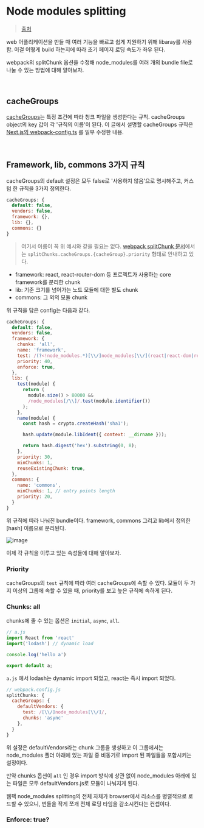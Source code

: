 # Node modules splitting

> [출처](https://so-so.dev/tool/webpack/node-modules-splitting/)

web 어플리케이션을 만들 때 여러 기능을 빠르고 쉽게 지원하기 위해 libaray를 사용함. 이걸 어떻게 build 하는지에 따라 초기 페이지 로딩 속도가 좌우 된다.

webpack의 splitChunk 옵션을 수정해 node_modules를 여러 개의 bundle file로 나눌 수 있는 방법에 대해 알아보자.

<br/>

## cacheGroups

[cacheGroups](https://webpack.js.org/plugins/split-chunks-plugin/#splitchunkscachegroups)는 특정 조건에 따라 청크 파일을 생성한다는 규칙. cacheGroups object의 key 값이 각 '규칙의 이름'이 된다. 이 글에서 설명할 cacheGroups 규칙은 [Next.js의 webpack-config.ts](https://github.com/vercel/next.js/blob/ed0820f763e74d0071625030aed70b3b21184aef/packages/next/build/webpack-config.ts) 를 일부 수정한 내용.

<br/>

## Framework, lib, commons 3가지 규칙

cacheGroups의 default 설정은 모두 false로 '사용하지 않음'으로 명시해주고, 커스텀 한 규칙을 3가지 정의한다.

```javascript
cacheGroups: {
  default: false,
  vendors: false,
  framework: {},
  lib: {},
  commons: {}
}
```

> 여기서 이름이 꼭 위 예시와 같을 필요는 없다. [webpack splitChunk 문서](https://webpack.js.org/plugins/split-chunks-plugin/#splitchunkscachegroups)에서는 `splitChunks.cacheGroups.{cacheGroup}.priority` 형태로 안내하고 있다.

- framework: react, react-router-dom 등 프로젝트가 사용하는 core framework를 분리한 chunk
- lib: 기준 크기를 넘어가는 노드 모듈에 대한 별도 chunk
- commons: 그 외의 모듈 chunk

위 규칙을 담은 config는 다음과 같다.

```javascript
cacheGroups: {
  default: false,
  vendors: false,
  framework: {
    chunks: 'all',
    name: 'framework',
    test: /(?<!node_modules.*)[\\/]node_modules[\\/](react|react-dom|react-router-dom)[\\/]/,
    priority: 40,
    enforce: true,
  },
  lib: {
    test(module) {
      return (
        module.size() > 80000 &&
        /node_modules[/\\]/.test(module.identifier())
      );
    },
    name(module) {
      const hash = crypto.createHash('sha1');

      hash.update(module.libIdent({ context: __dirname }));

      return hash.digest('hex').substring(0, 8);
    },
    priority: 30,
    minChunks: 1,
    reuseExistingChunk: true,
  },
  commons: {
    name: 'commons',
    minChunks: 1, // entry points length
    priority: 20,
  }
}
```

위 규칙에 따라 나눠진 bundle이다. framework, commons 그리고 lib에서 정의한 [hash] 이름으로 분리된다.

![image](https://github.com/pozafly/TIL/assets/59427983/27eaf213-18bf-45a1-9678-0cb13da42f6e)

이제 각 규칙을 이루고 있는 속성들에 대해 알아보자.

### Priority

cacheGroups의 `test` 규칙에 따라 여러 cacheGroups에 속할 수 있다. 모듈이 두 가지 이상의 그룹에 속할 수 있을 때, priority를 보고 높은 규칙에 속하게 된다.

### Chunks: all

chunks에 줄 수 있는 옵션은 `initial`, `async`, `all`.

``` js
// a.js
import React from 'react'
import('lodash') // dynamic load

console.log('hello a')

export default a;
```

`a.js` 에서 lodash는 dynamic import 되었고, react는 즉시 import 되었다.

```javascript
// webpack.config.js
splitChunks: {
  cacheGroups: {
    defaultVendors: {
      test: /[\\/]node_modules[\\/]/,
      chunks: 'async'
    },
  }
}
```

위 설정은 defaultVendors라는 chunk 그룹을 생성하고 이 그룹에서는 node_modules 폴더 아래에 있는 파일 중 비동기로 import 된 파일들을 포함시키는 설정이다.

만약 chunks 옵션이 `all` 인 경우 import 방식에 상관 없이 node_modules 아래에 있는 파일은 모두 defaultVendors.js로 모듈이 나눠지게 된다.

웹팩 node_modules splitting의 전체 자체가 browser에서 리소스를 병렬적으로 로드할 수 있으니, 번들을 작게 쪼개 전체 로딩 타임을 감소시킨다는 컨셉이다.

### Enforce: true?
